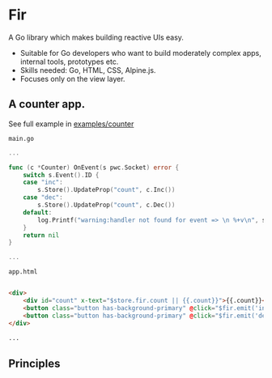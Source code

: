 # Fir

A Go library which makes building reactive UIs easy. 

- Suitable for Go developers who want to build moderately complex apps, internal tools, prototypes etc. 
- Skills needed: Go, HTML, CSS, Alpine.js.
- Focuses only on the view layer.

## A counter app.

See full example in [examples/counter](./examples/counter)

`main.go`

```go
...

func (c *Counter) OnEvent(s pwc.Socket) error {
	switch s.Event().ID {
	case "inc":
		s.Store().UpdateProp("count", c.Inc())
	case "dec":
		s.Store().UpdateProp("count", c.Dec())
	default:
		log.Printf("warning:handler not found for event => \n %+v\n", s.Event())
	}
	return nil
}

...
```

`app.html`

```html

<div>
    <div id="count" x-text="$store.fir.count || {{.count}}">{{.count}}</div>
    <button class="button has-background-primary" @click="$fir.emit('inc')">+</button>
    <button class="button has-background-primary" @click="$fir.emit('dec')">-</button>
</div>
 
...
```

## Principles

